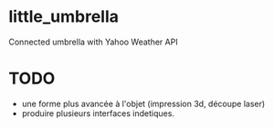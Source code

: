 little_umbrella
===============

Connected umbrella with Yahoo Weather API

TODO
====

- une forme plus avancée à l'objet (impression 3d, découpe laser)
- produire plusieurs interfaces indetiques. 
